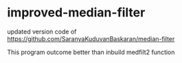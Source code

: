 # improved-median-filter

updated version code of  https://github.com/SaranyaKuduvanBaskaran/median-filter

This program outcome better than inbuild medfilt2 function
